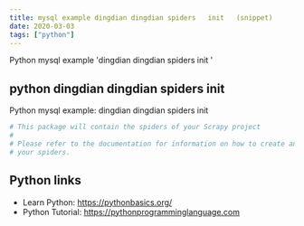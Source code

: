 ```yaml
---
title: mysql example dingdian dingdian spiders   init   (snippet)
date: 2020-03-03
tags: ["python"]
---
```

Python mysql example 'dingdian dingdian spiders   init  '


## python dingdian dingdian spiders   init  

Python mysql example: dingdian dingdian spiders   init  

```python
# This package will contain the spiders of your Scrapy project
#
# Please refer to the documentation for information on how to create and manage
# your spiders.


```

## Python links

- Learn Python: https://pythonbasics.org/
- Python Tutorial: https://pythonprogramminglanguage.com
